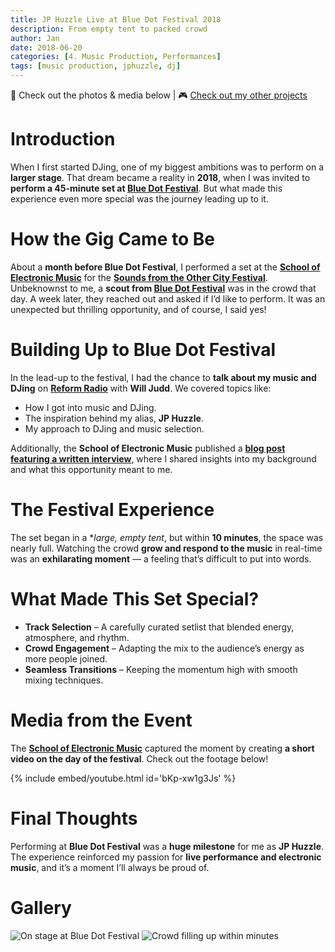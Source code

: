 ```yaml
---
title: JP Huzzle Live at Blue Dot Festival 2018
description: From empty tent to packed crowd
author: Jan
date: 2018-06-20
categories: [4. Music Production, Performances]
tags: [music production, jphuzzle, dj]
---
```


📸 Check out the photos & media below | 🎮 [Check out my other projects](https://janhuss.github.io/categories/)

# Introduction

When I first started DJing, one of my biggest ambitions was to perform on a **larger stage**. 
That dream became a reality in **2018**, when I was invited to **perform a 45-minute set at 
[Blue Dot Festival](https://eb.discoverthebluedot.com/profile/jp-huzzle/)**.  But what made 
this experience even more special was the journey leading up to it.

# How the Gig Came to Be

About a **month before Blue Dot Festival**, I performed a set at the **[School of Electronic 
Music](https://schoolofelectronicmusic.com/)** for the 
**[Sounds from the Other City Festival](https://soundsfromtheothercity.com/history/2018-festival/)**.
Unbeknownst to me, a **scout from [Blue Dot Festival](https://www.discoverthebluedot.com/)** 
was in the crowd that day. A week later, they reached out and asked if I’d like to perform. It was 
an unexpected but thrilling opportunity, and of course, I said yes!

# Building Up to Blue Dot Festival

In the lead-up to the festival, I had the chance to **talk about my music and DJing** on 
**[Reform Radio](https://www.reformradio.co.uk/)** with **Will Judd**. We covered topics like:

- How I got into music and DJing.
- The inspiration behind my alias, **JP Huzzle**.
- My approach to DJing and music selection.

Additionally, the **School of Electronic Music** published a **[blog post featuring a written 
interview](https://schoolofelectronicmusic.com/jp-huzzle-bluedot-festival/)**, where I shared 
insights into my background and what this opportunity meant to me.

# The Festival Experience

The set began in a **large, empty tent*, but within **10 minutes**, the space was nearly full. 
Watching the crowd **grow and respond to the music** in real-time was an **exhilarating moment** 
— a feeling that’s difficult to put into words.

# What Made This Set Special?

- **Track Selection** – A carefully curated setlist that blended energy, atmosphere, and rhythm.
- **Crowd Engagement** – Adapting the mix to the audience’s energy as more people joined.
- **Seamless Transitions** – Keeping the momentum high with smooth mixing techniques.

# Media from the Event
The **[School of Electronic Music](https://schoolofelectronicmusic.com/)** captured the moment 
by creating **a short video on the day of the festival**. Check out the footage below!

{% include embed/youtube.html id='bKp-xw1g3Js' %}

# Final Thoughts

Performing at **Blue Dot Festival** was a **huge milestone** for me as **JP Huzzle**. The 
experience reinforced my passion for **live performance and electronic music**, and it’s a moment 
I’ll always be proud of.

# Gallery
<div class="gallery">
  <img src="/assets/img/BluedotFestival/IMG_8333.jpg" alt="On stage at Blue Dot Festival">
  <img src="/assets/img/BluedotFestival/IMG_8348.jpg" alt="Crowd filling up within minutes">
</div>
